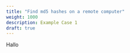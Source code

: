 ```yaml
---
title: "Find md5 hashes on a remote computer"
weight: 1000
description: Example Case 1
draft: true
---
```


Hallo
